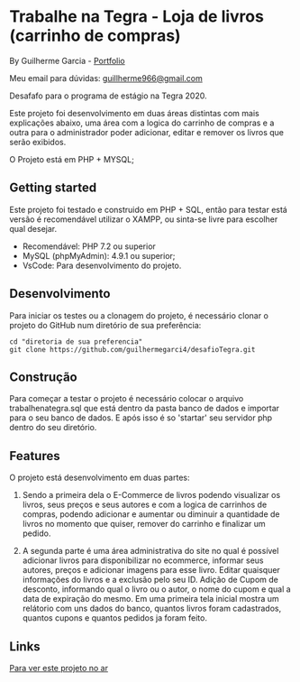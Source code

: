 # Trabalhe na Tegra - Loja de livros (carrinho de compras)

By Guilherme Garcia - [Portfolio](https://madebyguilherme.com)

Meu email para dúvidas: guillherme966@gmail.com

Desafafo para o programa de estágio na Tegra 2020.

Este projeto foi desenvolvimento em duas áreas distintas com mais explicações abaixo, uma área com a logica do carrinho de compras e a outra para o administrador poder adicionar, editar e remover os livros que serão exibidos.

O Projeto está em PHP + MYSQL;

## Getting started

Este projeto foi testado e construido em PHP + SQL, então para testar está versão é recomendável utilizar o XAMPP,
ou sinta-se livre para escolher qual desejar.

* Recomendável: PHP 7.2 ou superior
* MySQL (phpMyAdmin): 4.9.1 ou superior;
* VsCode: Para desenvolvimento do projeto.

## Desenvolvimento

Para iniciar os testes ou a clonagem do projeto, é necessário clonar o projeto do GitHub num diretório de sua preferência:

```
cd "diretoria de sua preferencia"
git clone https://github.com/guilhermegarci4/desafioTegra.git
```

## Construção

Para começar a testar o projeto é necessário colocar o arquivo trabalhenategra.sql que está dentro da pasta banco de dados e importar para o seu banco de dados. E após isso é so 'startar' seu servidor php dentro do seu diretório.

## Features

O projeto está desenvolvimento em duas partes:

1. Sendo a primeira dela o E-Commerce de livros podendo visualizar os livros, seus preços e seus autores e com a logica de carrinhos de compras, podendo adicionar e aumentar ou diminuir a quantidade de livros no momento que quiser, remover do carrinho e finalizar um pedido. 

2. A segunda parte é uma área administrativa do site no qual é possível adicionar livros para disponibilizar no ecommerce, informar seus autores, preços e adicionar imagens para esse livro. Editar quaisquer informações do livros e a exclusão pelo seu ID. Adição de Cupom de desconto, informando qual o livro ou o autor, o nome do cupom e qual a data de expiração do mesmo. Em uma primeira tela inicial mostra um relátorio com uns dados do banco, quantos livros foram cadastrados, quantos cupons e quantos pedidos ja foram feito.

## Links

[Para ver este projeto no ar](https://madebyguilherme.com/trabalhenategra)




